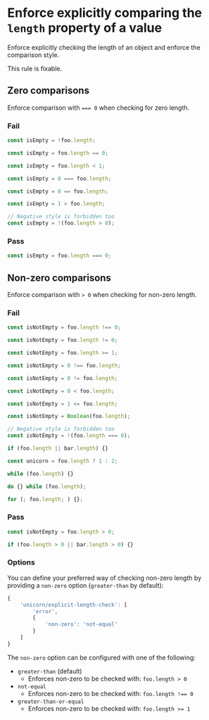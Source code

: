 # Enforce explicitly comparing the `length` property of a value

Enforce explicitly checking the length of an object and enforce the comparison style.

This rule is fixable.

## Zero comparisons

Enforce comparison with `=== 0` when checking for zero length.

### Fail

```js
const isEmpty = !foo.length;
```

```js
const isEmpty = foo.length == 0;
```

```js
const isEmpty = foo.length < 1;
```

```js
const isEmpty = 0 === foo.length;
```

```js
const isEmpty = 0 == foo.length;
```

```js
const isEmpty = 1 > foo.length;
```

```js
// Negative style is forbidden too
const isEmpty = !(foo.length > 0);
```

### Pass

```js
const isEmpty = foo.length === 0;
```

## Non-zero comparisons

Enforce comparison with `> 0` when checking for non-zero length.

### Fail

```js
const isNotEmpty = foo.length !== 0;
```

```js
const isNotEmpty = foo.length != 0;
```

```js
const isNotEmpty = foo.length >= 1;
```

```js
const isNotEmpty = 0 !== foo.length;
```

```js
const isNotEmpty = 0 != foo.length;
```

```js
const isNotEmpty = 0 < foo.length;
```

```js
const isNotEmpty = 1 <= foo.length;
```

```js
const isNotEmpty = Boolean(foo.length);
```

```js
// Negative style is forbidden too
const isNotEmpty = !(foo.length === 0);
```

```js
if (foo.length || bar.length) {}
```

```js
const unicorn = foo.length ? 1 : 2;
```

```js
while (foo.length) {}
```

```js
do {} while (foo.length);
```

```js
for (; foo.length; ) {};
```

### Pass

```js
const isNotEmpty = foo.length > 0;
```

```js
if (foo.length > 0 || bar.length > 0) {}
```

### Options

You can define your preferred way of checking non-zero length by providing a `non-zero` option (`greater-than` by default):

```js
{
	'unicorn/explicit-length-check': [
		'error',
		{
			'non-zero': 'not-equal'
		}
	]
}
```

The `non-zero` option can be configured with one of the following:

- `greater-than` (default)
	- Enforces non-zero to be checked with: `foo.length > 0`
- `not-equal`
	- Enforces non-zero to be checked with: `foo.length !== 0`
- `greater-than-or-equal`
	- Enforces non-zero to be checked with: `foo.length >= 1`
